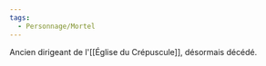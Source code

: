 ```yaml
---
tags:
  - Personnage/Mortel
---
```


Ancien dirigeant de l'[[Église du Crépuscule]], désormais décédé.